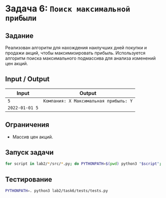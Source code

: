  # Задача 6: `Поиск максимальной прибыли`
 
 ## Задание
 
Реализован алгоритм для нахождения наилучших дней покупки и продажи акций, чтобы максимизировать прибыль. Используется алгоритм поиска максимального подмассива для анализа изменений цен акций.
 
 ## Input / Output
 
 | Input           | Output                                |
 | --------------- |---------------------------------------|
 | `5`             | `Компания: X Максимальная прибыль: Y` |
 | `2022-01-01 5`  |                                       |
 
 ## Ограничения
 
 - Массив цен акций.
 
 ## Запуск задачи
 
 ```bash
 for script in lab2/*/src/*.py; do PYTHONPATH=$(pwd) python3 "$script"; done
 ```
 
 ## Тестирование
 
 ```bash
 PYTHONPATH=. python3 lab2/task6/tests/tests.py
 ```


